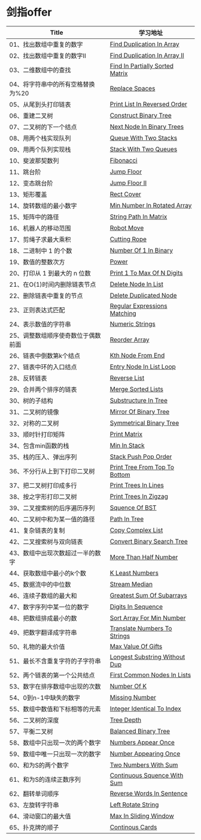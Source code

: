  # 剑指offer
 
 | Title | 学习地址 |
 |---|---|
 | 01、找出数组中重复的数字 | [Find Duplication In Array](03_01_DuplicationInArray) |
 | 02、找出数组中重复的数字II | [Find Duplication In Array II](03_02_DuplicationInArrayNoEdit) |
 | 03、二维数组中的查找 | [Find In Partially Sorted Matrix](04_FindInPartiallySortedMatrix) |
 | 04、将字符串中的所有空格替换为%20 | [Replace Spaces](05_ReplaceSpaces) |
 | 05、从尾到头打印链表 | [Print List In Reversed Order](06_PrintListInReversedOrder) |
 | 06、重建二叉树 | [Construct Binary Tree](07_ConstructBinaryTree) |
 | 07、二叉树的下一个结点 | [Next Node In Binary Trees](08_NextNodeInBinaryTrees) |
 | 08、用两个栈实现队列 | [Queue With Two Stacks](09_01_QueueWithTwoStacks) |
 | 09、用两个队列实现栈 | [Stack With Two Queues](09_02_StackWithTwoQueues) |
 | 10、斐波那契数列 | [Fibonacci](10_01_Fibonacci) |
 | 11、跳台阶 | [Jump Floor](10_02_JumpFloor) |
 | 12、变态跳台阶 | [Jump Floor II](10_03_JumpFloorII) |
 | 13、矩形覆盖 | [Rect Cover](10_04_RectCover) |
 | 14、旋转数组的最小数字 | [Min Number In Rotated Array](11_MinNumberInRotatedArray) |
 | 15、矩阵中的路径 | [String Path In Matrix](12_StringPathInMatrix) |
 | 16、机器人的移动范围 | [Robot Move](13_RobotMove) |
 | 17、剪绳子求最大乘积 | [Cutting Rope](14_CuttingRope) |
 | 18、二进制中 1 的个数 | [Number Of 1 In Binary](15_NumberOf1InBinary) |
 | 19、数值的整数次方 | [Power](16_Power) |
 | 20、打印从 1 到最大的 n 位数 | [Print 1 To Max Of N Digits](17_Print1ToMaxOfNDigits) |
 | 21、在O(1)时间内删除链表节点 | [Delete Node In List](18_01_DeleteNodeInList) |
 | 22、删除链表中重复的节点 | [Delete Duplicated Node](18_02_DeleteDuplicatedNode) |
 | 23、正则表达式匹配 | [Regular Expressions Matching](19_RegularExpressionsMatching) |
 | 24、表示数值的字符串 | [Numeric Strings](20_NumericStrings) |
 | 25、调整数组顺序使奇数位于偶数前面 | [Reorder Array](21_ReorderArray) |
 | 26、链表中倒数第k个结点 | [Kth Node From End](22_KthNodeFromEnd) |
 | 27、链表中环的入口结点 | [Entry Node In List Loop](23_EntryNodeInListLoop) |
 | 28、反转链表 | [Reverse List](24_ReverseList) |
 | 29、合并两个排序的链表 | [Merge Sorted Lists](25_MergeSortedLists) |
 | 30、树的子结构 | [Substructure In Tree](26_SubstructureInTree) |
 | 31、二叉树的镜像 | [Mirror Of Binary Tree](27_MirrorOfBinaryTree) |
 | 32、对称的二叉树 | [Symmetrical Binary Tree](28_SymmetricalBinaryTree) |
 | 33、顺时针打印矩阵 | [Print Matrix](29_PrintMatrix) |
 | 34、包含min函数的栈 | [Min In Stack](30_MinInStack) |
 | 35、栈的压入、弹出序列 | [Stack Push Pop Order](31_StackPushPopOrder) |
 | 36、不分行从上到下打印二叉树 | [Print Tree From Top To Bottom](32_01_PrintTreeFromTopToBottom) |
 | 37、把二叉树打印成多行 | [Print Trees In Lines](32_02_PrintTreesInLines) |
 | 38、按之字形打印二叉树 | [Print Trees In Zigzag](32_03_PrintTreesInZigzag) |
 | 39、二叉搜索树的后序遍历序列 | [Squence Of BST](33_SquenceOfBST) |
 | 40、二叉树中和为某一值的路径 | [Path In Tree](34_PathInTree) |
 | 41、复杂链表的复制 | [Copy Complex List](35_CopyComplexList) |
 | 42、二叉搜索树与双向链表 | [Convert Binary Search Tree](36_ConvertBinarySearchTree) |
 | 43、数组中出现次数超过一半的数字 | [More Than Half Number](39_MoreThanHalfNumber) |
 | 44、获取数组中最小的k个数 | [K Least Numbers](40_KLeastNumbers) |
 | 45、数据流中的中位数 | [Stream Median](41_StreamMedian) |
 | 46、连续子数组的最大和 | [Greatest Sum Of Subarrays](42_GreatestSumOfSubarrays) |
 | 47、数字序列中某一位的数字 | [Digits In Sequence](44_DigitsInSequence) |
 | 48、把数组排成最小的数 | [Sort Array For Min Number](45_SortArrayForMinNumber) |
 | 49、把数字翻译成字符串 | [Translate Numbers To Strings](46_TranslateNumbersToStrings) |
 | 50、礼物的最大价值 | [Max Value Of Gifts](47_MaxValueOfGifts) |
 | 51、最长不含重复字符的子字符串 | [Longest Substring Without Dup](48_LongestSubstringWithoutDup) |
 | 52、两个链表的第一个公共结点 | [First Common Nodes In Lists](52_FirstCommonNodesInLists) |
 | 53、数字在排序数组中出现的次数 | [Number Of K](53_01_NumberOfK) |
 | 54、0到n-1中缺失的数字| [Missing Number](53_02_MissingNumber) |
 | 55、数组中数值和下标相等的元素 | [Integer Identical To Index](53_03_IntegerIdenticalToIndex) |
 | 56、二叉树的深度 | [Tree Depth](55_01_TreeDepth) |
 | 57、平衡二叉树 | [Balanced Binary Tree](55_02_BalancedBinaryTree) |
 | 58、数组中只出现一次的两个数字 | [Numbers Appear Once](56_01_NumbersAppearOnce) |
 | 59、数组中唯一只出现一次的数字 | [Number Appearing Once](56_02_NumberAppearingOnce) |
 | 60、和为S的两个数字 | [Two Numbers With Sum](57_01_TwoNumbersWithSum) |
 | 61、和为S的连续正数序列 | [Continuous Squence With Sum](57_02_ContinuousSquenceWithSum) |
 | 62、翻转单词顺序 | [Reverse Words In Sentence](58_01_ReverseWordsInSentence) |
 | 63、左旋转字符串 | [Left Rotate String](58_02_LeftRotateString) |
 | 64、滑动窗口的最大值 | [Max In Sliding Window](59_01_MaxInSlidingWindow) |
 | 65、扑克牌的顺子 | [Continous Cards](61_ContinousCards) |
